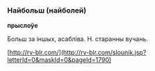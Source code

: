 ### Найбольш (найболей)
**прыслоўе**

Больш за іншых, асабліва. Н. старанны вучань.

<a rel="author">[http://rv-blr.com/](http://rv-blr.com/slounik.jsp?letterId=0&maskId=0&pageId=1790)</a>
